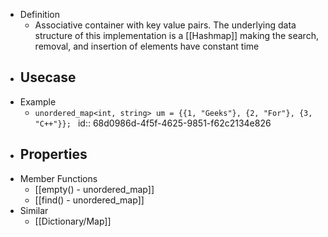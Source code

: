 - Definition
	- Associative container with key value pairs. The underlying data structure of this implementation is a [[Hashmap]] making the search, removal, and insertion of elements have constant time
- Usecase
	-
- Example
	- ``unordered_map<int, string> um = {{1, "Geeks"}, {2, "For"}, {3, "C++"}}; ``
	  id:: 68d0986d-4f5f-4625-9851-f62c2134e826
- Properties
	-
- Member Functions
	- [[empty() - unordered_map]]
	- [[find() - unordered_map]]
- Similar
	- [[Dictionary/Map]]